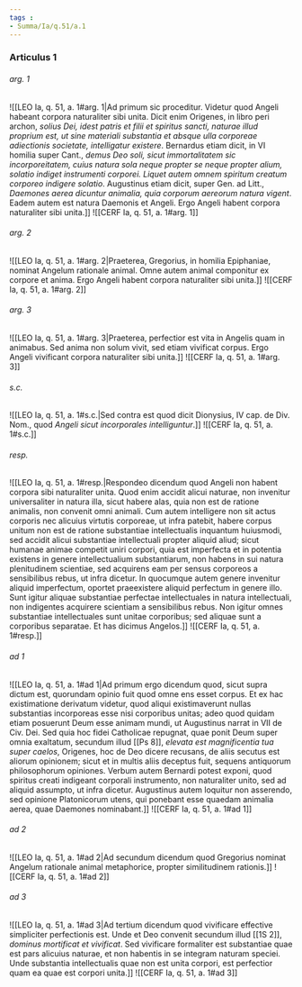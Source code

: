 ```yaml
---
tags : 
- Summa/Ia/q.51/a.1
---
```


### Articulus 1

###### arg. 1
![[LEO Ia, q. 51, a. 1#arg. 1|Ad primum sic proceditur. Videtur quod Angeli habeant corpora naturaliter sibi unita. Dicit enim Origenes, in libro peri archon, *solius Dei, idest patris et filii et spiritus sancti, naturae illud proprium est, ut sine materiali substantia et absque ulla corporeae adiectionis societate, intelligatur existere*. Bernardus etiam dicit, in VI homilia super Cant., *demus Deo soli, sicut immortalitatem sic incorporeitatem, cuius natura sola neque propter se neque propter alium, solatio indiget instrumenti corporei. Liquet autem omnem spiritum creatum corporeo indigere solatio*. Augustinus etiam dicit, super Gen. ad Litt., *Daemones aerea dicuntur animalia, quia corporum aereorum natura vigent*. Eadem autem est natura Daemonis et Angeli. Ergo Angeli habent corpora naturaliter sibi unita.]]
![[CERF Ia, q. 51, a. 1#arg. 1]]

###### arg. 2
![[LEO Ia, q. 51, a. 1#arg. 2|Praeterea, Gregorius, in homilia Epiphaniae, nominat Angelum rationale animal. Omne autem animal componitur ex corpore et anima. Ergo Angeli habent corpora naturaliter sibi unita.]]
![[CERF Ia, q. 51, a. 1#arg. 2]]

###### arg. 3
![[LEO Ia, q. 51, a. 1#arg. 3|Praeterea, perfectior est vita in Angelis quam in animabus. Sed anima non solum vivit, sed etiam vivificat corpus. Ergo Angeli vivificant corpora naturaliter sibi unita.]]
![[CERF Ia, q. 51, a. 1#arg. 3]]

###### s.c.
![[LEO Ia, q. 51, a. 1#s.c.|Sed contra est quod dicit Dionysius, IV cap. de Div. Nom., quod *Angeli sicut incorporales intelliguntur*.]]
![[CERF Ia, q. 51, a. 1#s.c.]]

###### resp.
![[LEO Ia, q. 51, a. 1#resp.|Respondeo dicendum quod Angeli non habent corpora sibi naturaliter unita. Quod enim accidit alicui naturae, non invenitur universaliter in natura illa, sicut habere alas, quia non est de ratione animalis, non convenit omni animali. Cum autem intelligere non sit actus corporis nec alicuius virtutis corporeae, ut infra patebit, habere corpus unitum non est de ratione substantiae intellectualis inquantum huiusmodi, sed accidit alicui substantiae intellectuali propter aliquid aliud; sicut humanae animae competit uniri corpori, quia est imperfecta et in potentia existens in genere intellectualium substantiarum, non habens in sui natura plenitudinem scientiae, sed acquirens eam per sensus corporeos a sensibilibus rebus, ut infra dicetur. In quocumque autem genere invenitur aliquid imperfectum, oportet praeexistere aliquid perfectum in genere illo. Sunt igitur aliquae substantiae perfectae intellectuales in natura intellectuali, non indigentes acquirere scientiam a sensibilibus rebus. Non igitur omnes substantiae intellectuales sunt unitae corporibus; sed aliquae sunt a corporibus separatae. Et has dicimus Angelos.]]
![[CERF Ia, q. 51, a. 1#resp.]]

###### ad 1
![[LEO Ia, q. 51, a. 1#ad 1|Ad primum ergo dicendum quod, sicut supra dictum est, quorundam opinio fuit quod omne ens esset corpus. Et ex hac existimatione derivatum videtur, quod aliqui existimaverunt nullas substantias incorporeas esse nisi corporibus unitas; adeo quod quidam etiam posuerunt Deum esse animam mundi, ut Augustinus narrat in VII de Civ. Dei. Sed quia hoc fidei Catholicae repugnat, quae ponit Deum super omnia exaltatum, secundum illud [[Ps 8]], *elevata est magnificentia tua super caelos*, Origenes, hoc de Deo dicere recusans, de aliis secutus est aliorum opinionem; sicut et in multis aliis deceptus fuit, sequens antiquorum philosophorum opiniones. Verbum autem Bernardi potest exponi, quod spiritus creati indigeant corporali instrumento, non naturaliter unito, sed ad aliquid assumpto, ut infra dicetur. Augustinus autem loquitur non asserendo, sed opinione Platonicorum utens, qui ponebant esse quaedam animalia aerea, quae Daemones nominabant.]]
![[CERF Ia, q. 51, a. 1#ad 1]]

###### ad 2
![[LEO Ia, q. 51, a. 1#ad 2|Ad secundum dicendum quod Gregorius nominat Angelum rationale animal metaphorice, propter similitudinem rationis.]]
![[CERF Ia, q. 51, a. 1#ad 2]]

###### ad 3
![[LEO Ia, q. 51, a. 1#ad 3|Ad tertium dicendum quod vivificare effective simpliciter perfectionis est. Unde et Deo convenit secundum illud [[1S 2]], *dominus mortificat et vivificat*. Sed vivificare formaliter est substantiae quae est pars alicuius naturae, et non habentis in se integram naturam speciei. Unde substantia intellectualis quae non est unita corpori, est perfectior quam ea quae est corpori unita.]]
![[CERF Ia, q. 51, a. 1#ad 3]]

